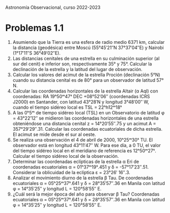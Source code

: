 

Astronomía Observacional, curso 2022-2023

# Problemas 1.1

1. Asumiendo que la Tierra es una esfera de radio medio 6371 km, calcular la distancia
(geodésica) entre Moscú (55°45′21″N 37°37′04″E) y Nairobi (1°17′11″S 36°49′02″E).
2. Las distancias cenitales de una estrella en su culminación superior (al sur del cenit) e
inferior son, respectivamente 35° y 75°. Calcular la declinación de la estrella y la latitud del
lugar de observación.
3. Calcular los valores del acimut de la estrella Proción (declinación 5°N) cuando su distancia
cenital es de 80° para un observador de latitud 57° N.
4. Calcular las coordenadas horizontales de la estrella Altair (α Aql) con coordenadas:
RA 19ʰ50ᵐ47ˢ DEC +08°52′06″ (coordenadas ICRS J2000)
en Santander, con latitud 43°28′N y longitud 3°48′00″ W, cuando el tiempo sidéreo local es
TSL = 22ʰh12ᵐ18ˢ
5. A las 0ʰ5ᵐ de tiempo sidéreo local (TSL) en un Observatorio de latitud φ = 43°22′12″ se
midieron las coordenadas horizontales de una estrella obteniéndose una distancia cenital z =
14°20′55″.75 y un acimut A = 357°29′29″.31. Calcular las coordenadas ecuatoriales de
dicha estrella. El acimut se mide desde el sur al oeste.
6. Se realiza una observación el 4 de abril de 2000, 10ʰ25ᵐ30ˢ TU. El observador está en
longitud 43°11′47″ W. Para ese día, a 0 TU, el valor del tiempo sidéreo local en el meridiano
de referencia es 12ʰ50ᵐ27ˢ. Calcular el tiempo sidéreo local de la observación.
7. Determinar las coordenadas eclípticas de la estrella α Eri de coordenadas ecuatoriales α =
01ʰ37ᵐ19ˢ.451 y δ = -57°17′23″.51. Considerar la oblicuidad de la eclíptica ε = 23°26′
16″.3.
8. Analizar el movimiento diurno de la estrella β Tau. De coordenadas ecuatoriales
α = 05ʰ25ᵐ37ˢ.641 y δ = 28°35′57″.36 en Manila con latitud φ = 14°35′25″ y
longitud L = 120°58′55″ E.
9. ¿Cuál será la mejor época del año para observar β Tau? Coordenadas ecuatoriales
α = 05ʰ25ᵐ37ˢ.641 y δ = 28°35′57″.36 en Manila con latitud φ = 14°35′25″ y longitud
L = 120°58′55″ E.

